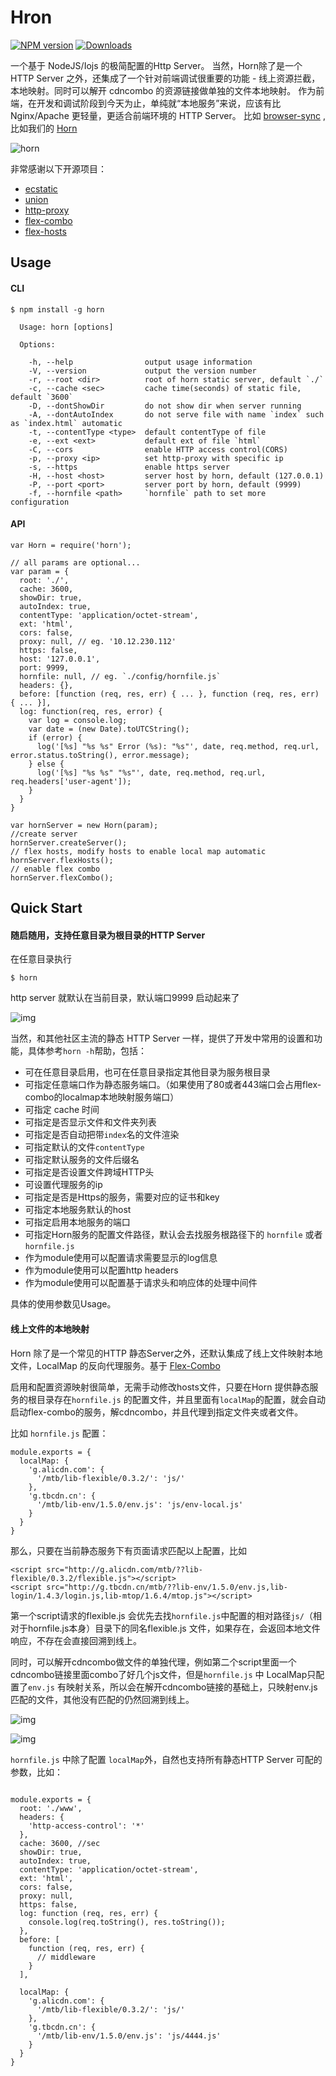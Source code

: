 # Hron

[![NPM version][npm-image]][npm-url]
[![Downloads][downloads-image]][downloads-url]

[npm-image]: https://img.shields.io/npm/v/horn.svg?style=flat-square
[npm-url]: https://npmjs.org/package/horn
[downloads-image]: http://img.shields.io/npm/dm/horn.svg?style=flat-square
[downloads-url]: https://npmjs.org/package/horn


一个基于 NodeJS/Iojs 的极简配置的Http Server。
当然，Horn除了是一个 HTTP Server 之外，还集成了一个针对前端调试很重要的功能 - 线上资源拦截，本地映射。同时可以解开 cdncombo 的资源链接做单独的文件本地映射。
作为前端，在开发和调试阶段到今天为止，单纯就“本地服务”来说，应该有比 Nginx/Apache 更轻量，更适合前端环境的 HTTP Server。
比如 [browser-sync](https://www.npmjs.com/package/browser-sync) , 比如我们的 [Horn](https://www.npmjs.com/package/horn)

![horn](http://gw.alicdn.com/tfscom/TB1ToQZIVXXXXbNXFXXtgIpNVXX-400-300.jpg)

非常感谢以下开源项目：

* [ecstatic](https://www.npmjs.com/package/ecstatic)
* [union](https://www.npmjs.com/package/union)
* [http-proxy](https://www.npmjs.com/package/http-proxy)
* [flex-combo](https://www.npmjs.com/package/flex-combo)
* [flex-hosts](https://www.npmjs.com/package/flex-hosts)


## Usage

#### CLI

```
$ npm install -g horn
```

```
  Usage: horn [options]

  Options:

    -h, --help                output usage information
    -V, --version             output the version number
    -r, --root <dir>          root of horn static server, default `./`
    -c, --cache <sec>         cache time(seconds) of static file, default `3600`
    -D, --dontShowDir         do not show dir when server running
    -A, --dontAutoIndex       do not serve file with name `index` such as `index.html` automatic
    -t, --contentType <type>  default contentType of file
    -e, --ext <ext>           default ext of file `html`
    -C, --cors                enable HTTP access control(CORS)
    -p, --proxy <ip>          set http-proxy with specific ip
    -s, --https               enable https server
    -H, --host <host>         server host by horn, default (127.0.0.1)
    -P, --port <port>         server port by horn, default (9999)
    -f, --hornfile <path>     `hornfile` path to set more configuration
```

#### API

```
var Horn = require('horn');

// all params are optional...
var param = {
  root: './',
  cache: 3600,
  showDir: true,
  autoIndex: true,
  contentType: 'application/octet-stream',
  ext: 'html',
  cors: false,
  proxy: null, // eg. '10.12.230.112'
  https: false,
  host: '127.0.0.1',
  port: 9999,
  hornfile: null, // eg. `./config/hornfile.js`
  headers: {},
  before: [function (req, res, err) { ... }, function (req, res, err) { ... }],
  log: function(req, res, error) {
    var log = console.log;
    var date = (new Date).toUTCString();
    if (error) {
      log('[%s] "%s %s" Error (%s): "%s"', date, req.method, req.url, error.status.toString(), error.message);
    } else {
      log('[%s] "%s %s" "%s"', date, req.method, req.url, req.headers['user-agent']);
    }
  }
}

var hornServer = new Horn(param);
//create server
hornServer.createServer();
// flex hosts, modify hosts to enable local map automatic
hornServer.flexHosts();
// enable flex combo
hornServer.flexCombo();

```


## Quick Start

#### 随启随用，支持任意目录为根目录的HTTP Server

在任意目录执行

```
$ horn
```

http server 就默认在当前目录，默认端口9999 启动起来了

![img](http://gw.alicdn.com/tfscom/TB1AjBeJXXXXXaeXXXXkfVp7FXX-1332-660.png_600x600s150.jpg)

当然，和其他社区主流的静态 HTTP Server 一样，提供了开发中常用的设置和功能，具体参考`horn -h`帮助，包括：

* 可在任意目录启用，也可在任意目录指定其他目录为服务根目录
* 可指定任意端口作为静态服务端口。（如果使用了80或者443端口会占用flex-combo的localmap本地映射服务端口）
* 可指定 cache 时间
* 可指定是否显示文件和文件夹列表
* 可指定是否自动把带`index`名的文件渲染
* 可指定默认的文件`contentType`
* 可指定默认服务的文件后缀名
* 可指定是否设置文件跨域HTTP头
* 可设置代理服务的ip
* 可指定是否是Https的服务，需要对应的证书和key
* 可指定本地服务默认的host
* 可指定启用本地服务的端口
* 可指定Horn服务的配置文件路径，默认会去找服务根路径下的 `hornfile` 或者 `hornfile.js`
* 作为module使用可以配置请求需要显示的log信息
* 作为module使用可以配置http headers
* 作为module使用可以配置基于请求头和响应体的处理中间件

具体的使用参数见Usage。


#### 线上文件的本地映射

Horn 除了是一个常见的HTTP 静态Server之外，还默认集成了线上文件映射本地文件，LocalMap 的反向代理服务。基于 [Flex-Combo](https://www.npmjs.com/package/flex-combo)

启用和配置资源映射很简单，无需手动修改hosts文件，只要在Horn 提供静态服务的根目录存在`hornfile.js` 的配置文件，并且里面有`localMap`的配置，就会自动启动flex-combo的服务，解cdncombo，并且代理到指定文件夹或者文件。

比如 `hornfile.js` 配置：

```
module.exports = {
  localMap: {
    'g.alicdn.com': {
      '/mtb/lib-flexible/0.3.2/': 'js/'
    },
    'g.tbcdn.cn': {
      '/mtb/lib-env/1.5.0/env.js': 'js/env-local.js'
    }
  }
}
```

那么，只要在当前静态服务下有页面请求匹配以上配置，比如

```
<script src="http://g.alicdn.com/mtb/??lib-flexible/0.3.2/flexible.js"></script>
<script src="http://g.tbcdn.cn/mtb/??lib-env/1.5.0/env.js,lib-login/1.4.3/login.js,lib-mtop/1.6.4/mtop.js"></script>
```

第一个script请求的flexible.js 会优先去找`hornfile.js`中配置的相对路径`js/`（相对于hornfile.js本身）目录下的同名flexible.js 文件，如果存在，会返回本地文件响应，不存在会直接回溯到线上。

同时，可以解开cdncombo做文件的单独代理，例如第二个script里面一个cdncombo链接里面combo了好几个js文件，但是`hornfile.js` 中 LocalMap只配置了`env.js` 有映射关系，所以会在解开cdncombo链接的基础上，只映射env.js匹配的文件，其他没有匹配的仍然回溯到线上。

![img](http://gw.alicdn.com/tfscom/TB1QVIRIVXXXXXyapXX7oFIHXXX-1876-278.png_760x760s150.jpg)

![img](http://gw.alicdn.com/tfscom/TB1kfE1IVXXXXXCXVXXkAC7FVXX-1874-620.png_760x760s150.jpg)

`hornfile.js` 中除了配置 `localMap`外，自然也支持所有静态HTTP Server 可配的参数，比如：

```

module.exports = {
  root: './www',
  headers: {
    'http-access-control': '*'
  },
  cache: 3600, //sec
  showDir: true,
  autoIndex: true,
  contentType: 'application/octet-stream',
  ext: 'html',
  cors: false,
  proxy: null,
  https: false,
  log: function (req, res, err) {
    console.log(req.toString(), res.toString());
  },
  before: [
    function (req, res, err) {
      // middleware
    }
  ],

  localMap: {
    'g.alicdn.com': {
      '/mtb/lib-flexible/0.3.2/': 'js/'
    },
    'g.tbcdn.cn': {
      '/mtb/lib-env/1.5.0/env.js': 'js/4444.js'
    }
  }
}
```


